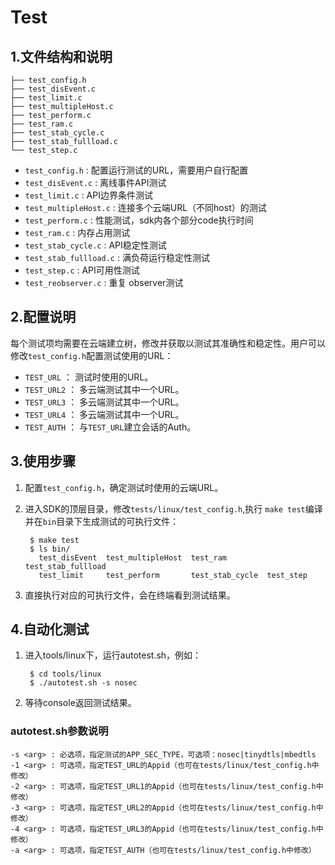 # Test
## 1.文件结构和说明
    
	├── test_config.h
	├── test_disEvent.c
	├── test_limit.c
	├── test_multipleHost.c
	├── test_perform.c
	├── test_ram.c
	├── test_stab_cycle.c
	├── test_stab_fullload.c
	└── test_step.c

*   `test_config.h` : 配置运行测试的URL，需要用户自行配置
*   `test_disEvent.c` : 离线事件API测试
*   `test_limit.c` : API边界条件测试
*   `test_multipleHost.c` : 连接多个云端URL（不同host）的测试
*   `test_perform.c` : 性能测试，sdk内各个部分code执行时间
*   `test_ram.c` : 内存占用测试
*   `test_stab_cycle.c` : API稳定性测试
*   `test_stab_fullload.c` : 满负荷运行稳定性测试
*   `test_step.c` : API可用性测试
*	`test_reobserver.c` : 重复 observer测试

## 2.配置说明

每个测试项均需要在云端建立树，修改并获取以测试其准确性和稳定性。用户可以修改`test_config.h`配置测试使用的URL：

- `TEST_URL` ： 测试时使用的URL。
- `TEST_URL2` ： 多云端测试其中一个URL。
- `TEST_URL3` ： 多云端测试其中一个URL。
- `TEST_URL4` ： 多云端测试其中一个URL。
- `TEST_AUTH` ： 与`TEST_URL`建立会话的Auth。

## 3.使用步骤

1. 配置`test_config.h`，确定测试时使用的云端URL。
2. 进入SDK的顶层目录，修改`tests/linux/test_config.h`,执行 `make test`编译并在`bin`目录下生成测试的可执行文件：

    
        $ make test
        $ ls bin/
          test_disEvent  test_multipleHost  test_ram         test_stab_fullload
          test_limit     test_perform       test_stab_cycle  test_step

3. 直接执行对应的可执行文件，会在终端看到测试结果。

## 4.自动化测试

1. 进入tools/linux下，运行autotest.sh，例如：

		$ cd tools/linux
		$ ./autotest.sh -s nosec

2. 等待console返回测试结果。

### autotest.sh参数说明

	-s <arg> : 必选项，指定测试的APP_SEC_TYPE，可选项：nosec|tinydtls|mbedtls
	-1 <arg> : 可选项，指定TEST_URL的Appid（也可在tests/linux/test_config.h中修改）
	-2 <arg> : 可选项，指定TEST_URL1的Appid（也可在tests/linux/test_config.h中修改）
	-3 <arg> : 可选项，指定TEST_URL2的Appid（也可在tests/linux/test_config.h中修改）
	-4 <arg> : 可选项，指定TEST_URL3的Appid（也可在tests/linux/test_config.h中修改）
	-a <arg> : 可选项，指定TEST_AUTH（也可在tests/linux/test_config.h中修改）

